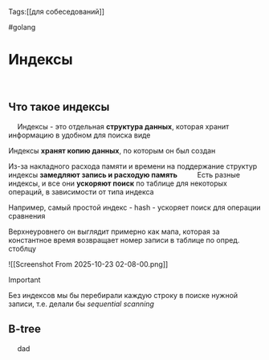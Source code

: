 Tags:[[для собеседований]]

#golang 



# Индексы
 
## Что такое индексы
 
Индексы - это отдельная **структура данных**, которая хранит информацию в удобном для поиска виде

Индексы **хранят копию данных**, по которым он был создан

Из-за накладного расхода памяти и времени на поддержание структур индексы **замедляют запись и расходую память**
 
 
Есть разные индексы, и все они **ускоряют поиск** по таблице для некоторых операций, в зависимости от типа индекса

Например, самый простой индекс - hash - ускоряет поиск для операции сравнения

Верхнеуровнего он выглядит примерно как мапа, которая за константное время возвращает номер записи в таблице по опред. стоблцу

![[Screenshot From 2025-10-23 02-08-00.png]]
 

> [!important] 
> Без индексов мы бы перебирали каждую строку в поиске нужной записи, т.е. делали бы *sequential scanning* 
 
 
## B-tree
 
dad

